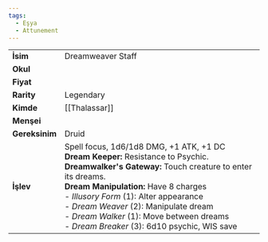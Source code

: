 ```yaml
---
tags:
  - Eşya
  - Attunement
---  
```

  
|  |  |  
|---|---|  
| **İsim** | Dreamweaver Staff|  
| **Okul** | |  
| **Fiyat** | |  
| **Rarity** | Legendary|  
| **Kimde** | [[Thalassar]]|  
| **Menşei** | |  
| **Gereksinim** | Druid|  
| **İşlev** | Spell focus, 1d6/1d8 DMG, +1 ATK, +1 DC<br>**Dream Keeper:** Resistance to Psychic.<br>**Dreamwalker's Gateway:** Touch creature to enter its dreams.<br>**Dream Manipulation:** Have 8 charges<br>- *Illusory Form* (1): Alter appearance<br>- *Dream Weaver* (2): Manipulate dream<br>- *Dream Walker* (1): Move between dreams<br>- *Dream Breaker* (3): 6d10 psychic, WIS save|  

